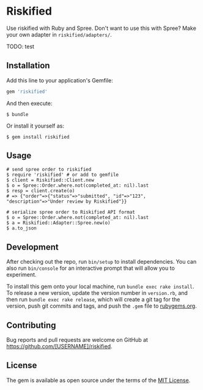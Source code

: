 # Riskified

Use riskified with Ruby and Spree. Don't want to use this with Spree? Make your own adapter in `riskified/adapters/`.

TODO: test

## Installation

Add this line to your application's Gemfile:

```ruby
gem 'riskified'
```

And then execute:

    $ bundle

Or install it yourself as:

    $ gem install riskified

## Usage
    # send spree order to riskified
    $ require 'riskified' # or add to gemfile
    $ client = Riskified::Client.new
    $ o = Spree::Order.where.not(completed_at: nil).last
    $ resp = client.create(o)
    # => {"order"=>{"status"=>"submitted", "id"=>"123", "description"=>"Under review by Riskified"}}
    
    # serialize spree order to Riskified API format
    $ o = Spree::Order.where.not(completed_at: nil).last
    $ a = Riskified::Adapter::Spree.new(o)
    $ a.to_json 




## Development

After checking out the repo, run `bin/setup` to install dependencies. You can also run `bin/console` for an interactive prompt that will allow you to experiment.

To install this gem onto your local machine, run `bundle exec rake install`. To release a new version, update the version number in `version.rb`, and then run `bundle exec rake release`, which will create a git tag for the version, push git commits and tags, and push the `.gem` file to [rubygems.org](https://rubygems.org).

## Contributing

Bug reports and pull requests are welcome on GitHub at https://github.com/[USERNAME]/riskified.


## License

The gem is available as open source under the terms of the [MIT License](http://opensource.org/licenses/MIT).

